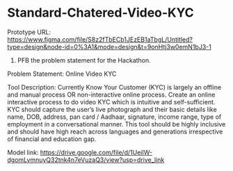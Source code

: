 # Standard-Chatered-Video-KYC
Prototype URL: https://www.figma.com/file/S8z2fTbECb1JEzEB1aTbgL/Untitled?type=design&node-id=0%3A1&mode=design&t=9onHtj3w0emN1bJ3-1

1. PFB the problem statement for the Hackathon.  

Problem Statement: Online Video KYC

Tool Description: Currently Know Your Customer (KYC) is largely an offline and manual process OR non-interactive online process. Create an online interactive process to do video KYC which is intuitive and self-sufficient. KYC should capture the user’s live photograph and their basic details like name, DOB, address, pan card / Aadhaar, signature, income range, type of employment in a conversational manner. This tool should be highly inclusive and should have high reach across languages and generations irrespective of financial and education gap. 

Model link: https://drive.google.com/file/d/1UeiIW-dgomLymnuyQ32tnk4n7eVuzaQ3/view?usp=drive_link
